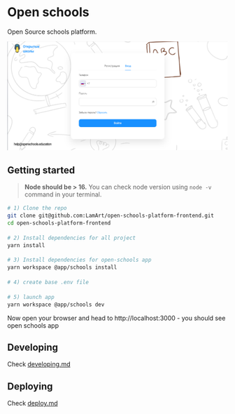 # Open schools

Open Source schools platform.

![Open schools](docs/img.png)

## Getting started

> **Node should be > 16.** You can check node version using `node -v` command in your terminal.

```bash
# 1) Clone the repo
git clone git@github.com:LamArt/open-schools-platform-frontend.git
cd open-schools-platform-frontend

# 2) Install dependencies for all project
yarn install

# 3) Install dependencies for open-schools app
yarn workspace @app/schools install

# 4) create base .env file

# 5) launch app
yarn workspace @app/schools dev
```

Now open your browser and head to http://localhost:3000 - you should see open schools app

## Developing

Check [developing.md](docs/develop.md)

## Deploying

Check [deploy.md](docs/deploy.md)
